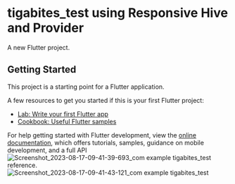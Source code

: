 # tigabites_test using Responsive Hive and Provider

A new Flutter project.

## Getting Started

This project is a starting point for a Flutter application.

A few resources to get you started if this is your first Flutter project:

- [Lab: Write your first Flutter app](https://docs.flutter.dev/get-started/codelab)
- [Cookbook: Useful Flutter samples](https://docs.flutter.dev/cookbook)

For help getting started with Flutter development, view the
[online documentation](https://docs.flutter.dev/), which offers tutorials,
samples, guidance on mobile development, and a full API![Screenshot_2023-08-17-09-41-39-693_com example tigabites_test](https://github.com/Arjun-00/tigabites_test/assets/76726126/ccdc293d-6509-42a2-a4ac-ad59fc0d02da)
 reference.
![Screenshot_2023-08-17-09-41-43-121_com example tigabites_test](https://github.com/Arjun-00/tigabites_test/assets/76726126/d98f5794-ef83-45c8-bc52-f63141b68cca)
